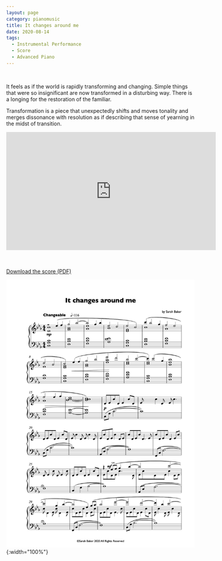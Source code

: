 ```yaml
---
layout: page
category: pianomusic
title: It changes around me
date: 2020-08-14
tags:
  - Instrumental Performance
  - Score
  - Advanced Piano
---
```


&nbsp;


It feels as if the world is rapidly transforming and changing. Simple things that were so insignificant are now transformed in a disturbing way. There is a longing for the restoration of the familiar.

Transformation is a piece that unexpectedly shifts and moves tonality and merges dissonance with resolution as if describing that sense of yearning in the midst of transition.

<iframe width="560" height="315" src="https://www.youtube.com/embed/ZPgE5lExpE0" frameborder="0" allow="accelerometer; autoplay; encrypted-media; gyroscope; picture-in-picture" allowfullscreen></iframe>


&nbsp;

[Download the score (PDF)](/public/files/it-changes-around-me.pdf)

![Hidden score example](/public/images/scores/it-changes-around-me.jpg){:width="100%"}